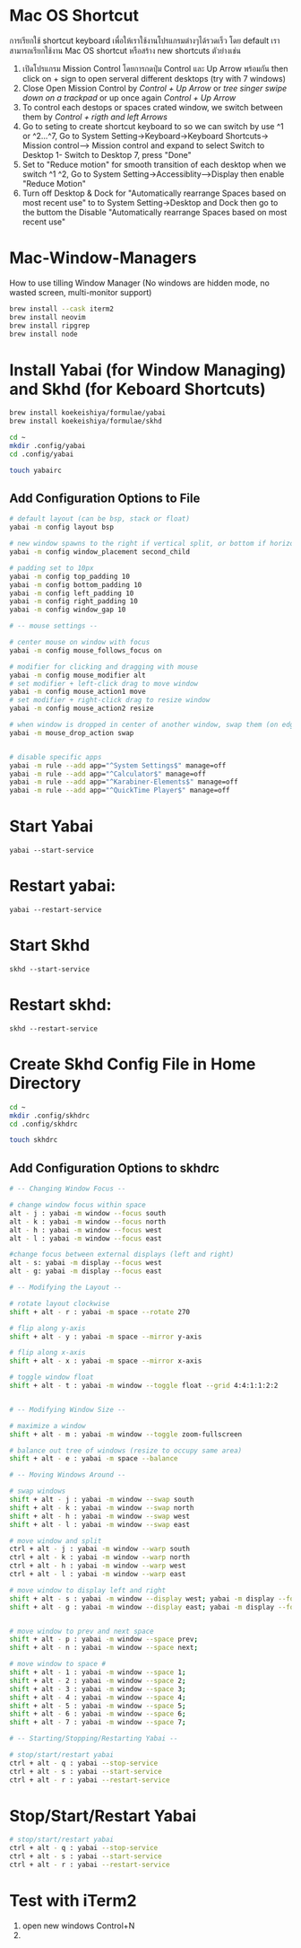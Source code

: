 # Mac OS Shortcut
การเรียกใช้ shortcut keyboard เพื่อให้เราใช้งานโปรแกรมต่างๆได้รวดเร็ว โดย default เราสามารถเรียกใช้งาน Mac OS shortcut หรือสร้าง new shortcuts ตัวย่างเช่น

1. เปิดโปรแกรม Mission Control โดยการกดปุ่ม  Control และ Up Arrow พร้อมกัน then click on + sign to open serveral different desktops (try with 7 windows)
2. Close Open Mission Control by  *Control + Up Arrow* or *tree singer swipe down on a trackpad* or up once again *Control + Up Arrow* 
3. To control each destops or spaces crated window, we switch between them by *Control + rigth and left Arrows*
4. Go to seting to create shortcut keyboard to so we can switch by use ^1 or ^2...^7, Go to System Setting->Keyboard->Keyboard Shortcuts-> Mission control--> Mission control and expand to select Switch to Desktop 1- Switch to Desktop 7, press "Done"
5. Set to "Reduce motion" for smooth transition of each desktop when we switch ^1 ^2, Go to System Setting->Accessiblity-->Display then enable "Reduce Motion" 
6. Turn off Desktop & Dock for "Automatically rearrange Spaces based on most recent use" to to System Setting->Desktop and Dock then go to the buttom the Disable "Automatically rearrange Spaces based on most recent use"

# Mac-Window-Managers
How to use tilling Window Manager (No windows are hidden mode, no wasted screen, multi-monitor support)

```bash
brew install --cask iterm2
brew install neovim
brew install ripgrep
brew install node
```

# Install Yabai (for Window Managing) and Skhd (for Keboard Shortcuts)
```bash
brew install koekeishiya/formulae/yabai
brew install koekeishiya/formulae/skhd

cd ~
mkdir .config/yabai
cd .config/yabai

touch yabairc
```

## Add Configuration Options to File

```bash
# default layout (can be bsp, stack or float)
yabai -m config layout bsp

# new window spawns to the right if vertical split, or bottom if horizontal split
yabai -m config window_placement second_child

# padding set to 10px
yabai -m config top_padding 10
yabai -m config bottom_padding 10
yabai -m config left_padding 10
yabai -m config right_padding 10
yabai -m config window_gap 10

# -- mouse settings --

# center mouse on window with focus
yabai -m config mouse_follows_focus on

# modifier for clicking and dragging with mouse
yabai -m config mouse_modifier alt
# set modifier + left-click drag to move window
yabai -m config mouse_action1 move
# set modifier + right-click drag to resize window
yabai -m config mouse_action2 resize

# when window is dropped in center of another window, swap them (on edges it will split it)
yabai -m mouse_drop_action swap


# disable specific apps
yabai -m rule --add app="^System Settings$" manage=off
yabai -m rule --add app="^Calculator$" manage=off
yabai -m rule --add app="^Karabiner-Elements$" manage=off
yabai -m rule --add app="^QuickTime Player$" manage=off
```


# Start Yabai

`yabai --start-service`

# Restart yabai:

`yabai --restart-service`

# Start Skhd

`skhd --start-service`

# Restart skhd:
`skhd --restart-service`

# Create Skhd Config File in Home Directory
```bash
cd ~
mkdir .config/skhdrc
cd .config/skhdrc

touch skhdrc
```

## Add Configuration Options to skhdrc 
```bash
# -- Changing Window Focus --

# change window focus within space
alt - j : yabai -m window --focus south
alt - k : yabai -m window --focus north
alt - h : yabai -m window --focus west
alt - l : yabai -m window --focus east

#change focus between external displays (left and right)
alt - s: yabai -m display --focus west
alt - g: yabai -m display --focus east

# -- Modifying the Layout --

# rotate layout clockwise
shift + alt - r : yabai -m space --rotate 270

# flip along y-axis
shift + alt - y : yabai -m space --mirror y-axis

# flip along x-axis
shift + alt - x : yabai -m space --mirror x-axis

# toggle window float
shift + alt - t : yabai -m window --toggle float --grid 4:4:1:1:2:2


# -- Modifying Window Size --

# maximize a window
shift + alt - m : yabai -m window --toggle zoom-fullscreen

# balance out tree of windows (resize to occupy same area)
shift + alt - e : yabai -m space --balance

# -- Moving Windows Around --

# swap windows
shift + alt - j : yabai -m window --swap south
shift + alt - k : yabai -m window --swap north
shift + alt - h : yabai -m window --swap west
shift + alt - l : yabai -m window --swap east

# move window and split
ctrl + alt - j : yabai -m window --warp south
ctrl + alt - k : yabai -m window --warp north
ctrl + alt - h : yabai -m window --warp west
ctrl + alt - l : yabai -m window --warp east

# move window to display left and right
shift + alt - s : yabai -m window --display west; yabai -m display --focus west;
shift + alt - g : yabai -m window --display east; yabai -m display --focus east;


# move window to prev and next space
shift + alt - p : yabai -m window --space prev;
shift + alt - n : yabai -m window --space next;

# move window to space #
shift + alt - 1 : yabai -m window --space 1;
shift + alt - 2 : yabai -m window --space 2;
shift + alt - 3 : yabai -m window --space 3;
shift + alt - 4 : yabai -m window --space 4;
shift + alt - 5 : yabai -m window --space 5;
shift + alt - 6 : yabai -m window --space 6;
shift + alt - 7 : yabai -m window --space 7;

# -- Starting/Stopping/Restarting Yabai --

# stop/start/restart yabai
ctrl + alt - q : yabai --stop-service
ctrl + alt - s : yabai --start-service
ctrl + alt - r : yabai --restart-service
````

# Stop/Start/Restart Yabai
```bash
# stop/start/restart yabai
ctrl + alt - q : yabai --stop-service
ctrl + alt - s : yabai --start-service
ctrl + alt - r : yabai --restart-service
```

# Test with iTerm2
1. open new windows Control+N
2. 
